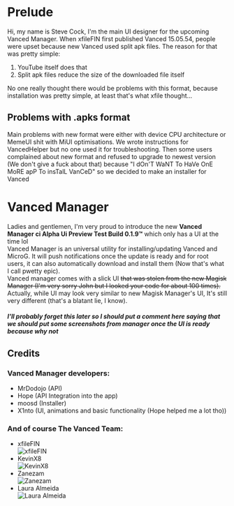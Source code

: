 # Prelude
Hi, my name is Steve Cock, I'm the main UI designer for the upcoming Vanced Manager. When xfileFIN first published Vanced 15.05.54, people were upset because new Vanced used split apk files. The reason for that was pretty simple:  
1) YouTube itself does that  
2) Split apk files reduce the size of the downloaded file itself  

No one really thought there would be problems with this format, because installation was pretty simple, at least that's what xfile thought...  
## Problems with .apks format
Main problems with new format were either with device CPU architecture or MemeUI shit with MiUI optimisations. We wrote instructions for VancedHelper but no one used it for troubleshooting. Then some users complained about new format and refused to upgrade to newest version (We don't give a fuck about that) because "I dOn'T WaNT To HaVe OnE MoRE apP To insTalL VanCeD" so we decided to make an installer for Vanced  
# Vanced Manager
Ladies and gentlemen, I'm very proud to introduce the new **Vanced Manager ci Alpha Ui Preview Test Build 0.1.9™** which only has a UI at the time lol  
Vanced Manager is an universal utility for installing/updating Vanced and MicroG. It will push notifications once the update is ready and for root users, it can also automatically download and install them (Now that's what I call pwetty epic).  
Vanced manager comes with a slick UI ~~that was stolen from the new Magisk Manager (I'm very sorry John but I looked your code for about 100 times).~~ Actually, while UI may look very similar to new Magisk Manager's UI, It's still very different (that's a blatant lie, I know).  
##### I'll probably forget this later so I should put a comment here saying that we should put some screenshots from manager once the UI is ready because why not
## Credits
### Vanced Manager developers:  
- MrDodojo (API)  
- Hope (API Integration into the app)  
- moosd (Installer)  
- X1nto (UI, animations and basic functionality (Hope helped me a lot tho))
### And of course The Vanced Team:
- xfileFIN  
![xfileFIN](https://i.imgur.com/hLdzTVq.png)
- KevinX8  
![KevinX8](https://i.imgur.com/cS9C7P8.png)
- Zanezam  
![Zanezam](https://i.imgur.com/QVcXA6q.png)
- Laura Almeida  
![Laura Almeida](https://i.imgur.com/ovVD939.png)
